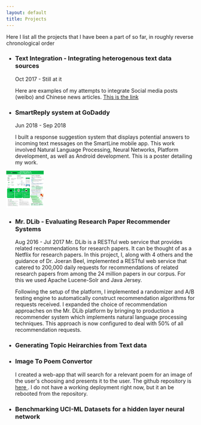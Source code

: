 ```yaml
---
layout: default
title: Projects 
---
```


Here I list all the projects that I have been a part of so far, in roughly reverse chronological order

* ### Text Integration - Integrating heterogenous text data sources
	Oct 2017 - Still at it

	Here are examples of my attempts to integrate Social media posts (weibo) and Chinese news articles. <a href="/projects/textIntegration"> This is the link </a>
	
	
* ### SmartReply system at GoDaddy
	Jun 2018 - Sep 2018
	
	I built a response suggestion system that displays potential answers to incoming text messages on the SmartLine mobile app. This work involved Natural Language Processing, Neural Networks, Platform development, as well as Android development. This is a poster detailing my work. <a href="/docs/Poster.pdf">
<img border="0" alt="W3Schools" src="docs/Poster.jpg" width="100" height="100">
</a>
	
* ### Mr. DLib - Evaluating Research Paper Recommender Systems
	Aug 2016 - Jul 2017
	Mr. DLib is a RESTful web service that provides related recommendations for research papers. It can be thought of as a Netflix for research papers. In this project, I, along with 4 others and the guidance of Dr. Joeran Beel, implemented a RESTful web service that catered to 200,000 daily requests for recommendations of related research papers from among the 24 million papers in our corpus. For this we used Apache Lucene-Solr and Java Jersey.  
	
	Following the setup of the platform, I implemented a randomizer and A/B testing engine to automatically construct recommendation algorithms for requests received. I expanded the choice of recommendation approaches on the Mr. DLib platform by bringing to production a recommender system which implements natural language processing techniques. This approach is now configured to deal with 50% of all recommendation requests.
* ### Generating Topic Heirarchies from Text data
* ### Image To Poem Convertor
	I created a web-app that will search for a relevant poem for an image of the user's choosing and presents it to the user. The github repository is <a href="https://github.com/sakshiudeshi/ImageToPoetryConverter"> here </a>. I do not have a working deployment right now, but it an be rebooted from the repository.
* ### Benchmarking UCI-ML Datasets for a hidden layer neural network
